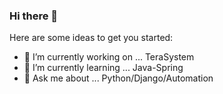### Hi there 👋


Here are some ideas to get you started:

- 🔭 I’m currently working on ... TeraSystem
- 🌱 I’m currently learning ... Java-Spring
- 💬 Ask me about ... Python/Django/Automation
